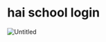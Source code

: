 # hai school login
![Untitled](https://user-images.githubusercontent.com/74080436/102705067-daa9b180-42b5-11eb-937b-1d753b5687c0.png)
